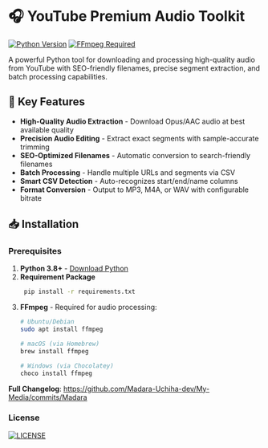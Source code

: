 # 🎧 YouTube Premium Audio Toolkit

[![Python Version](https://img.shields.io/badge/python-3.8%2B-blue)](https://www.python.org/)
[![FFmpeg Required](https://img.shields.io/badge/requires-FFmpeg-orange)](https://ffmpeg.org/)

A powerful Python tool for downloading and processing high-quality audio from YouTube with SEO-friendly filenames, precise segment extraction, and batch processing capabilities.

## 🌟 Key Features

- **High-Quality Audio Extraction** - Download Opus/AAC audio at best available quality
- **Precision Audio Editing** - Extract exact segments with sample-accurate trimming
- **SEO-Optimized Filenames** - Automatic conversion to search-friendly filenames
- **Batch Processing** - Handle multiple URLs and segments via CSV
- **Smart CSV Detection** - Auto-recognizes start/end/name columns
- **Format Conversion** - Output to MP3, M4A, or WAV with configurable bitrate

## 📥 Installation

### Prerequisites

1. **Python 3.8+** - [Download Python](https://www.python.org/downloads/)
2. **Requirement Package**
   ```bash
    pip install -r requirements.txt
4. **FFmpeg** - Required for audio processing:
   ```bash
   # Ubuntu/Debian
   sudo apt install ffmpeg

   # macOS (via Homebrew)
   brew install ffmpeg

   # Windows (via Chocolatey)
   choco install ffmpeg


**Full Changelog**: https://github.com/Madara-Uchiha-dev/My-Media/commits/Madara
### License
[![LICENSE](https://img.shields.io/github/license/Madara-Uchiha-dev/My-Media?label=license&style=for-the-badge)](LICENSE)
